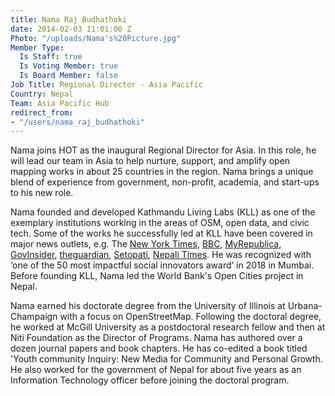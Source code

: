 ```yaml
---
title: Nama Raj Budhathoki
date: 2014-02-03 11:01:00 Z
Photo: "/uploads/Nama's%20Picture.jpg"
Member Type:
  Is Staff: true
  Is Voting Member: true
  Is Board Member: false
Job Title: Regional Director - Asia Pacific
Country: Nepal
Team: Asia Pacific Hub
redirect_from:
- "/users/nama_raj_budhathoki"
---
```


Nama joins HOT as the inaugural Regional Director for Asia. In this role, he will lead our team in Asia to help nurture, support, and amplify open mapping works in about 25 countries in the region. Nama brings a unique blend of experience from government, non-profit, academia, and start-ups to his new role.

Nama founded and developed Kathmandu Living Labs (KLL) as one of the exemplary institutions working in the areas of OSM, open data, and civic tech. Some of the works he successfully led at KLL have been covered in major news outlets, e.g. The [New York Times](http://www.nytimes.com/2015/05/02/world/asia/3-ways-nepalis-are-using-crowdsourcing-to-aid-in-quake-relief.html?_r=0), [BBC](http://www.bbc.com/news/world-asia-32603870), [MyRepublica](http://archive.myrepublica.com/2015-16/the-week/story/43132/banking-on-data.html), [GovInsider](https://govinsider.asia/inclusive-gov/nama-budhathoki-kathmandu-living-labs-earthquake-digital-transformation/), [theguardian](https://www.theguardian.com/global-development-professionals-network/2016/apr/25/could-mapping-tech-revolutionise-disaster-response), [Setopati](http://setopati.com/bichar/27922/), [Nepali Times](http://nepalitimes.com/article/nation/data-mapping-the-aftermath-of-earthquake%2C2218). He was recognized with ‘one of the 50 most impactful social innovators award’ in 2018 in Mumbai. Before founding KLL, Nama led the World Bank's Open Cities project in Nepal.

Nama earned his doctorate degree from the University of Illinois at Urbana-Champaign with a focus on OpenStreetMap. Following the doctoral degree, he worked at McGill University as a postdoctoral research fellow and then at Niti Foundation as the Director of Programs. Nama has authored over a dozen journal papers and book chapters. He has co-edited a book titled 'Youth community Inquiry: New Media for Community and Personal Growth. He also worked for the government of Nepal for about five years as an Information Technology officer before joining the doctoral program.
